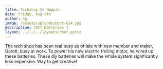 ```yaml
---
title: Techshop Is Hoppin
date: Friday, Aug 6th
author: hg
image: /assets/uploads/post-014.jpg
description: (DIY Batteries )
layout: ../../../layouts/Post.astro
---
```


The tech shop has been real busy as of late with new member and maker, Garett, busy at work. To power his new electric trolling motor, he wired up these batteries. These diy batteries will make the whole system significantly less expensive. Way to get creative!
